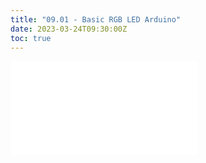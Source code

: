 ```yaml
---
title: "09.01 - Basic RGB LED Arduino"
date: 2023-03-24T09:30:00Z
toc: true
---
```


![Link to included file content](../../../../arduino/basic-rgb-led-arduino.md)
